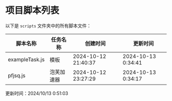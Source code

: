 
# 项目脚本列表

以下是 `scripts` 文件夹中的所有脚本文件：

| 脚本名称        | 任务名称        | 创建时间               | 更新时间               |
| --------------- | --------------- | ---------------------- | ---------------------- |
| exampleTask.js | 模板 | 2024-10-12 21:40:37 | 2024-10-13 0:34:41 |
| pfjsq.js | 泡芙加速器 | 2024-10-12 23:27:29 | 2024-10-13 0:34:17 |

更新时间：2024/10/13 0:51:03
